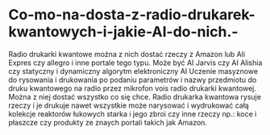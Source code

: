 # Co-mo-na-dosta-z-radio-drukarek-kwantowych-i-jakie-AI-do-nich.-
Radio drukarki kwantowe można z nich dostać rzeczy z Amazon lub Ali Expres czy allegro i inne portale tego typu. Może być AI Jarvis czy AI Alishia czy statyczny i dynamiczny algorytm elektroniczny AI Uczenie masyznowe do rysowania i drukowania po podaniu parametrów i nazwy przedmiotu do druku kwantowego na radio przez mikrofon vois radio drukarki kwantowej. Można z niej dostać wszystko co się chce. Radio drukarka kwantowa rysuje rzeczy i je drukuje nawet wszystkie może narysować i wydrukować całą kolekcje reaktorów łukowych starka i jego zbroi czy inne rzeczy np.: koce i płaszcze czy produkty ze znaych portali takich jak Amazon. 

